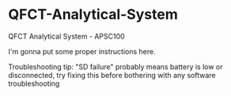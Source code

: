 # QFCT-Analytical-System
QFCT Analytical System - APSC100

I'm gonna put some proper instructions here.

Troubleshooting tip: "SD failure" probably means battery is low or disconnected, try fixing this before bothering with any software troubleshooting
